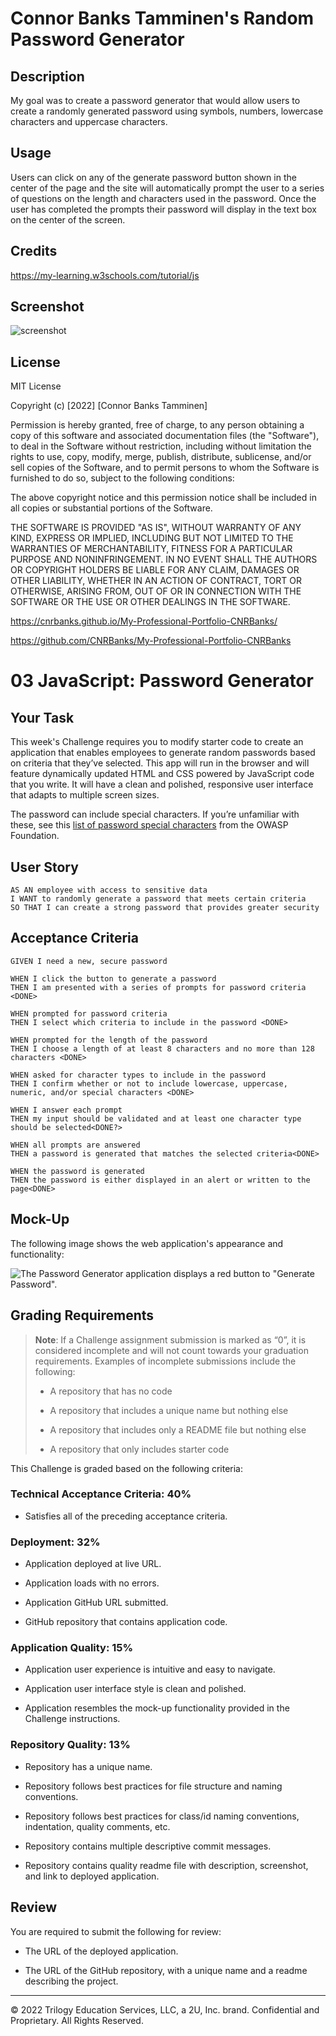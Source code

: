 # Connor Banks Tamminen's Random Password Generator

## Description

My goal was to create a password generator that would allow users to create a randomly generated password using symbols, numbers, lowercase characters and uppercase characters.


## Usage

Users can click on any of the generate password button shown in the center of the page and the site will automatically prompt the user to a series of questions on the length and characters used in the password. Once the user has completed the prompts their password will display in the text box on the center of the screen.

## Credits

https://my-learning.w3schools.com/tutorial/js

## Screenshot

<img title="screenshot" src="assets/preview.png">
 
## License

MIT License

Copyright (c) [2022] [Connor Banks Tamminen]

Permission is hereby granted, free of charge, to any person obtaining a copy
of this software and associated documentation files (the "Software"), to deal
in the Software without restriction, including without limitation the rights
to use, copy, modify, merge, publish, distribute, sublicense, and/or sell
copies of the Software, and to permit persons to whom the Software is
furnished to do so, subject to the following conditions:

The above copyright notice and this permission notice shall be included in all
copies or substantial portions of the Software.

THE SOFTWARE IS PROVIDED "AS IS", WITHOUT WARRANTY OF ANY KIND, EXPRESS OR
IMPLIED, INCLUDING BUT NOT LIMITED TO THE WARRANTIES OF MERCHANTABILITY,
FITNESS FOR A PARTICULAR PURPOSE AND NONINFRINGEMENT. IN NO EVENT SHALL THE
AUTHORS OR COPYRIGHT HOLDERS BE LIABLE FOR ANY CLAIM, DAMAGES OR OTHER
LIABILITY, WHETHER IN AN ACTION OF CONTRACT, TORT OR OTHERWISE, ARISING FROM,
OUT OF OR IN CONNECTION WITH THE SOFTWARE OR THE USE OR OTHER DEALINGS IN THE
SOFTWARE.


https://cnrbanks.github.io/My-Professional-Portfolio-CNRBanks/

https://github.com/CNRBanks/My-Professional-Portfolio-CNRBanks










































# 03 JavaScript: Password Generator

## Your Task

This week's Challenge requires you to modify starter code to create an application that enables employees to generate random passwords based on criteria that they’ve selected. This app will run in the browser and will feature dynamically updated HTML and CSS powered by JavaScript code that you write. It will have a clean and polished, responsive user interface that adapts to multiple screen sizes.

The password can include special characters. If you’re unfamiliar with these, see this [list of password special characters](https://www.owasp.org/index.php/Password_special_characters) from the OWASP Foundation.

## User Story

```
AS AN employee with access to sensitive data
I WANT to randomly generate a password that meets certain criteria
SO THAT I can create a strong password that provides greater security
```

## Acceptance Criteria

```
GIVEN I need a new, secure password

WHEN I click the button to generate a password
THEN I am presented with a series of prompts for password criteria <DONE>

WHEN prompted for password criteria
THEN I select which criteria to include in the password <DONE>

WHEN prompted for the length of the password
THEN I choose a length of at least 8 characters and no more than 128 characters <DONE>

WHEN asked for character types to include in the password
THEN I confirm whether or not to include lowercase, uppercase, numeric, and/or special characters <DONE>

WHEN I answer each prompt
THEN my input should be validated and at least one character type should be selected<DONE?>

WHEN all prompts are answered
THEN a password is generated that matches the selected criteria<DONE>

WHEN the password is generated
THEN the password is either displayed in an alert or written to the page<DONE>
```

## Mock-Up

The following image shows the web application's appearance and functionality:

![The Password Generator application displays a red button to "Generate Password".](./Assets/03-javascript-homework-demo.png)

## Grading Requirements

> **Note**: If a Challenge assignment submission is marked as “0”, it is considered incomplete and will not count towards your graduation requirements. Examples of incomplete submissions include the following:
>
> * A repository that has no code
>
> * A repository that includes a unique name but nothing else
>
> * A repository that includes only a README file but nothing else
>
> * A repository that only includes starter code

This Challenge is graded based on the following criteria: 

### Technical Acceptance Criteria: 40%

* Satisfies all of the preceding acceptance criteria.

### Deployment: 32%

* Application deployed at live URL.

* Application loads with no errors.

* Application GitHub URL submitted.

* GitHub repository that contains application code.

### Application Quality: 15%

* Application user experience is intuitive and easy to navigate.

* Application user interface style is clean and polished.

* Application resembles the mock-up functionality provided in the Challenge instructions.

### Repository Quality: 13%

* Repository has a unique name.

* Repository follows best practices for file structure and naming conventions.

* Repository follows best practices for class/id naming conventions, indentation, quality comments, etc.

* Repository contains multiple descriptive commit messages.

* Repository contains quality readme file with description, screenshot, and link to deployed application.

## Review

You are required to submit the following for review:

* The URL of the deployed application.

* The URL of the GitHub repository, with a unique name and a readme describing the project.

- - -
© 2022 Trilogy Education Services, LLC, a 2U, Inc. brand. Confidential and Proprietary. All Rights Reserved.
